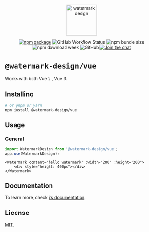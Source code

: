 <p align="center">
  <a href="https://watermark-design.github.io/watermark/" target="_blank" rel="noopener noreferrer">
    <img height="100" src="https://watermark-design.github.io/watermark/full-logo.png" alt="watermark design">
  </a>
</p>
<p align="center">
  <a href="https://npmjs.com/package/@watermark-design/vue"><img src="https://badgen.net/npm/v/@watermark-design/vue" alt="npm package"></a>
  <img alt="GitHub Workflow Status" src="https://img.shields.io/github/actions/workflow/status/watermark-design/watermark/deploy.yml?branch=main">
  <img alt="npm bundle size" src="https://img.shields.io/bundlephobia/minzip/@watermark-design/vue">
  <img alt="npm download week" src="https://img.shields.io/npm/dw/@watermark-design/vue">
  <img alt="GitHub" src="https://img.shields.io/github/license/watermark-design/watermark">
  <a href="https://discord.gg/V5msNXCE"><img src="https://img.shields.io/discord/1170204572254474300" alt="Join the chat"></a>
</p>

# `@watermark-design/vue`

Works with both Vue 2 , Vue 3.

## Installing

```bash
# or pnpm or yarn
npm install @watermark-design/vue
```

## Usage

### General

```ts
import WatermarkDesign from '@watermark-design/vue';
app.use(WatermarkDesign);
```

```vue
<Watermark content="hello watermark" :width="200" :height="200">
	<div style="height: 400px"></div>
</Watermark>
```

## Documentation

To learn more, check [its documentation](https://watermark-design.github.io/watermark/).

## License

[MIT](LICENSE).
